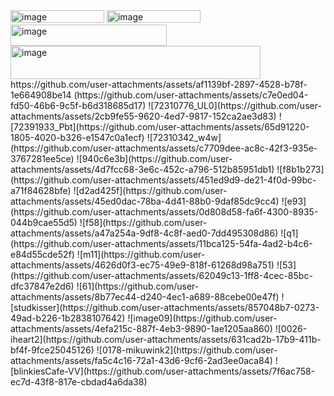 <img width="150" height="20" alt="image" src="https://github.com/user-attachments/assets/d5cce217-3dbb-4725-8c65-fd0eada5feed" />
<img width="150" height="20" alt="image" src="https://github.com/user-attachments/assets/6486fc1d-55c4-44ea-b144-cded70ab4cb2" />
<img width="250" height="34" alt="image" src="https://github.com/user-attachments/assets/b0ed12aa-3691-4841-9803-71466d09184c" />
<img width="400" height="53" alt="image" src="https://github.com/user-attachments/assets/f964d3f2-9b46-42c3-a2c0-820322a09c63" />
https://github.com/user-attachments/assets/af1139bf-2897-4528-b78f-1e664908be14
(https://github.com/user-attachments/assets/c7e0ed04-fd50-46b6-9c5f-b6d318685d17)
![72310776_UL0](https://github.com/user-attachments/assets/2cb9fe55-9620-4ed7-9817-152ca2ae3d83)
![72391933_Pbt](https://github.com/user-attachments/assets/65d91220-1805-4020-b326-e1547c0a1ecf)
![72310342_w4w](https://github.com/user-attachments/assets/c7709dee-ac8c-42f3-935e-3767281ee5ce)
![940c6e3b](https://github.com/user-attachments/assets/4d7fcc68-3e6c-452c-a796-512b85951db1)
![f8b1b273](https://github.com/user-attachments/assets/451ed9d9-de21-4f0d-99bc-a71f84628bfe)
![d2ad425f](https://github.com/user-attachments/assets/45ed0dac-78ba-4d41-88b0-9daf85dc9cc4)
![e93](https://github.com/user-attachments/assets/0d808d58-fa6f-4300-8935-044b9cae55d5)
![f58](https://github.com/user-attachments/assets/a47a254a-9df8-4c8f-aed0-7dd495308d86)
![q1](https://github.com/user-attachments/assets/11bca125-54fa-4ad2-b4c6-e84d55cde52f)
![m11](https://github.com/user-attachments/assets/4626d0f3-ec75-49e9-818f-61268d98a751)
![53](https://github.com/user-attachments/assets/62049c13-1ff8-4cec-85bc-dfc37847e2d6)
![61](https://github.com/user-attachments/assets/8b77ec44-d240-4ec1-a689-88cebe00e47f)
![studkisser](https://github.com/user-attachments/assets/857048b7-0273-49ad-b226-1b2838107642)
![image09](https://github.com/user-attachments/assets/4efa215c-887f-4eb3-9890-1ae1205aa860)
![0026-iheart2](https://github.com/user-attachments/assets/631cad2b-17b9-411b-bf4f-9fce25045126)
![0178-mikuwink2](https://github.com/user-attachments/assets/fa5c4c16-72a1-43d6-9cf6-2ad3ee0aca84)
![blinkiesCafe-VV](https://github.com/user-attachments/assets/7f6ac758-ec7d-43f8-817e-cbdad4a6da38)
